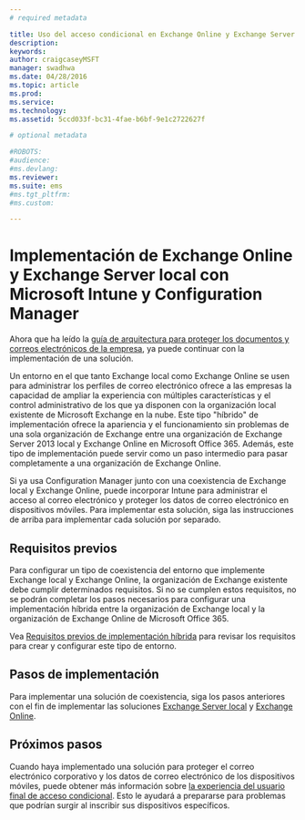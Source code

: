 ```yaml
---
# required metadata

title: Uso del acceso condicional en Exchange Online y Exchange Server con Microsoft Intune y Configuration Manager
description:
keywords:
author: craigcaseyMSFT
manager: swadhwa
ms.date: 04/28/2016
ms.topic: article
ms.prod:
ms.service:
ms.technology:
ms.assetid: 5ccd033f-bc31-4fae-b6bf-9e1c2722627f

# optional metadata

#ROBOTS:
#audience:
#ms.devlang:
ms.reviewer: 
ms.suite: ems
#ms.tgt_pltfrm:
#ms.custom:

---
```


# Implementación de Exchange Online y Exchange Server local con Microsoft Intune y Configuration Manager
Ahora que ha leído la [guía de arquitectura para proteger los documentos y correos electrónicos de la empresa](../Solutions/architecture-guidance-for-protecting-company-email-and-documents.md), ya puede continuar con la implementación de una solución.

Un entorno en el que tanto Exchange local como Exchange Online se usen para administrar los perfiles de correo electrónico ofrece a las empresas la capacidad de ampliar la experiencia con múltiples características y el control administrativo de los que ya disponen con la organización local existente de Microsoft Exchange en la nube. Este tipo "híbrido" de implementación ofrece la apariencia y el funcionamiento sin problemas de una sola organización de Exchange entre una organización de Exchange Server 2013 local y Exchange Online en Microsoft Office 365. Además, este tipo de implementación puede servir como un paso intermedio para pasar completamente a una organización de Exchange Online.

Si ya usa Configuration Manager junto con una coexistencia de Exchange local y Exchange Online, puede incorporar Intune para administrar el acceso al correo electrónico y proteger los datos de correo electrónico en dispositivos móviles. Para implementar esta solución, siga las instrucciones de arriba para implementar cada solución por separado.

## Requisitos previos
Para configurar un tipo de coexistencia del entorno que implemente Exchange local y Exchange Online, la organización de Exchange existente debe cumplir determinados requisitos. Si no se cumplen estos requisitos, no se podrán completar los pasos necesarios para configurar una implementación híbrida entre la organización de Exchange local y la organización de Exchange Online de Microsoft Office 365.

Vea [Requisitos previos de implementación híbrida](https://technet.microsoft.com/en-us/library/hh534377.aspx) para revisar los requisitos para crear y configurar este tipo de entorno.

## Pasos de implementación
Para implementar una solución de coexistencia, siga los pasos anteriores con el fin de implementar las soluciones [Exchange Server local](../Solutions/conditional-access-intune-configmgr-exchange.md) y [Exchange Online](../Solutions/conditional-access-intune-configmgr-exchange-online.md).

## Próximos pasos
Cuando haya implementado una solución para proteger el correo electrónico corporativo y los datos de correo electrónico de los dispositivos móviles, puede obtener más información sobre [la experiencia del usuario final de acceso condicional](../Solutions/end-user-experience-conditional-access.md). Esto le ayudará a prepararse para problemas que podrían surgir al inscribir sus dispositivos específicos.


<!--HONumber=Apr16_HO2-->


